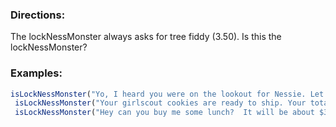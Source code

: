 ### Directions:

The lockNessMonster always asks for tree fiddy (3.50).  Is this the lockNessMonster?

### Examples:

```javascript
isLockNessMonster("Yo, I heard you were on the lookout for Nessie. Let me know if you need assistance."); // => false
 isLockNessMonster("Your girlscout cookies are ready to ship. Your total comes to tree fiddy"); // => true
 isLockNessMonster("Hey can you buy me some lunch?  It will be about $3.50"); // => true
 ```
